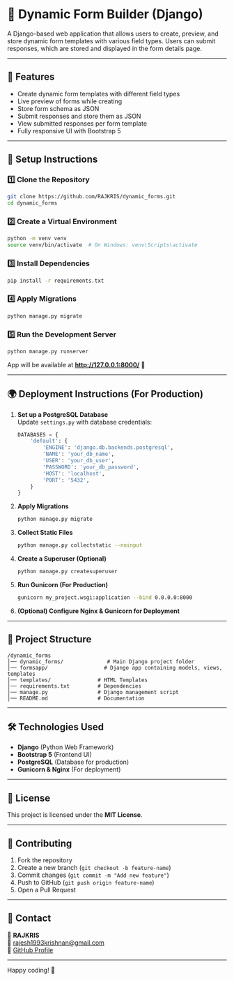 # 📝 Dynamic Form Builder (Django)

A Django-based web application that allows users to create, preview, and store dynamic form templates with various field types. Users can submit responses, which are stored and displayed in the form details page.

---

## 🚀 Features
- Create dynamic form templates with different field types
- Live preview of forms while creating
- Store form schema as JSON
- Submit responses and store them as JSON
- View submitted responses per form template
- Fully responsive UI with Bootstrap 5

---

## 📌 Setup Instructions

### 1️⃣ **Clone the Repository**
```bash
git clone https://github.com/RAJKRIS/dynamic_forms.git
cd dynamic_forms
```

### 2️⃣ **Create a Virtual Environment**
```bash
python -m venv venv
source venv/bin/activate  # On Windows: venv\Scripts\activate
```

### 3️⃣ **Install Dependencies**
```bash
pip install -r requirements.txt
```

### 4️⃣ **Apply Migrations**
```bash
python manage.py migrate
```

### 5️⃣ **Run the Development Server**
```bash
python manage.py runserver
```
App will be available at **http://127.0.0.1:8000/** 🎉

---

## 🌍 Deployment Instructions (For Production)
1. **Set up a PostgreSQL Database**  
   Update `settings.py` with database credentials:
   ```python
   DATABASES = {
       'default': {
           'ENGINE': 'django.db.backends.postgresql',
           'NAME': 'your_db_name',
           'USER': 'your_db_user',
           'PASSWORD': 'your_db_password',
           'HOST': 'localhost',
           'PORT': '5432',
       }
   }
   ```
2. **Apply Migrations**
   ```bash
   python manage.py migrate
   ```

3. **Collect Static Files**
   ```bash
   python manage.py collectstatic --noinput
   ```

4. **Create a Superuser (Optional)**
   ```bash
   python manage.py createsuperuser
   ```

5. **Run Gunicorn (For Production)**
   ```bash
   gunicorn my_project.wsgi:application --bind 0.0.0.0:8000
   ```

6. **(Optional) Configure Nginx & Gunicorn for Deployment**

---

## 📂 Project Structure
```
/dynamic_forms
│── dynamic_forms/              # Main Django project folder
│── formsapp/                  # Django app containing models, views, templates
│── templates/               # HTML Templates
│── requirements.txt         # Dependencies
│── manage.py                # Django management script
│── README.md                # Documentation
```

---

## 🛠️ Technologies Used
- **Django** (Python Web Framework)
- **Bootstrap 5** (Frontend UI)
- **PostgreSQL** (Database for production)
- **Gunicorn & Nginx** (For deployment)

---

## 🐜 License
This project is licensed under the **MIT License**.

---

## 🤝 Contributing
1. Fork the repository  
2. Create a new branch (`git checkout -b feature-name`)  
3. Commit changes (`git commit -m "Add new feature"`)  
4. Push to GitHub (`git push origin feature-name`)  
5. Open a Pull Request  

---

## 💌 Contact
👤 **RAJKRIS**  
📧 rajesh1993krishnan@gmail.com  
🔗 [GitHub Profile](https://github.com/RAJKRIS)

---
Happy coding! 🚀


